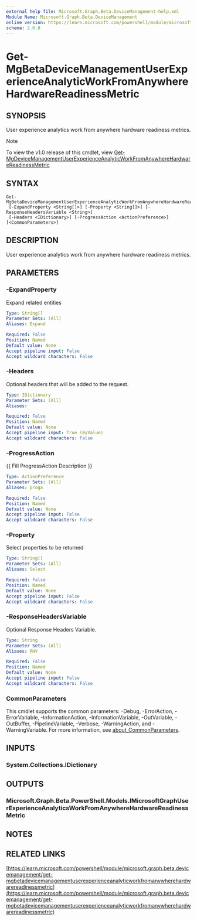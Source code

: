 ```yaml
---
external help file: Microsoft.Graph.Beta.DeviceManagement-help.xml
Module Name: Microsoft.Graph.Beta.DeviceManagement
online version: https://learn.microsoft.com/powershell/module/microsoft.graph.beta.devicemanagement/get-mgbetadevicemanagementuserexperienceanalyticworkfromanywherehardwarereadinessmetric
schema: 2.0.0
---
```


# Get-MgBetaDeviceManagementUserExperienceAnalyticWorkFromAnywhereHardwareReadinessMetric

## SYNOPSIS
User experience analytics work from anywhere hardware readiness metrics.

> [!NOTE]
> To view the v1.0 release of this cmdlet, view [Get-MgDeviceManagementUserExperienceAnalyticWorkFromAnywhereHardwareReadinessMetric](/powershell/module/Microsoft.Graph.DeviceManagement/Get-MgDeviceManagementUserExperienceAnalyticWorkFromAnywhereHardwareReadinessMetric?view=graph-powershell-1.0)

## SYNTAX

```
Get-MgBetaDeviceManagementUserExperienceAnalyticWorkFromAnywhereHardwareReadinessMetric
 [-ExpandProperty <String[]>] [-Property <String[]>] [-ResponseHeadersVariable <String>]
 [-Headers <IDictionary>] [-ProgressAction <ActionPreference>] [<CommonParameters>]
```

## DESCRIPTION
User experience analytics work from anywhere hardware readiness metrics.

## PARAMETERS

### -ExpandProperty
Expand related entities

```yaml
Type: String[]
Parameter Sets: (All)
Aliases: Expand

Required: False
Position: Named
Default value: None
Accept pipeline input: False
Accept wildcard characters: False
```

### -Headers
Optional headers that will be added to the request.

```yaml
Type: IDictionary
Parameter Sets: (All)
Aliases:

Required: False
Position: Named
Default value: None
Accept pipeline input: True (ByValue)
Accept wildcard characters: False
```

### -ProgressAction
{{ Fill ProgressAction Description }}

```yaml
Type: ActionPreference
Parameter Sets: (All)
Aliases: proga

Required: False
Position: Named
Default value: None
Accept pipeline input: False
Accept wildcard characters: False
```

### -Property
Select properties to be returned

```yaml
Type: String[]
Parameter Sets: (All)
Aliases: Select

Required: False
Position: Named
Default value: None
Accept pipeline input: False
Accept wildcard characters: False
```

### -ResponseHeadersVariable
Optional Response Headers Variable.

```yaml
Type: String
Parameter Sets: (All)
Aliases: RHV

Required: False
Position: Named
Default value: None
Accept pipeline input: False
Accept wildcard characters: False
```

### CommonParameters
This cmdlet supports the common parameters: -Debug, -ErrorAction, -ErrorVariable, -InformationAction, -InformationVariable, -OutVariable, -OutBuffer, -PipelineVariable, -Verbose, -WarningAction, and -WarningVariable. For more information, see [about_CommonParameters](http://go.microsoft.com/fwlink/?LinkID=113216).

## INPUTS

### System.Collections.IDictionary
## OUTPUTS

### Microsoft.Graph.Beta.PowerShell.Models.IMicrosoftGraphUserExperienceAnalyticsWorkFromAnywhereHardwareReadinessMetric
## NOTES

## RELATED LINKS

[https://learn.microsoft.com/powershell/module/microsoft.graph.beta.devicemanagement/get-mgbetadevicemanagementuserexperienceanalyticworkfromanywherehardwarereadinessmetric](https://learn.microsoft.com/powershell/module/microsoft.graph.beta.devicemanagement/get-mgbetadevicemanagementuserexperienceanalyticworkfromanywherehardwarereadinessmetric)







